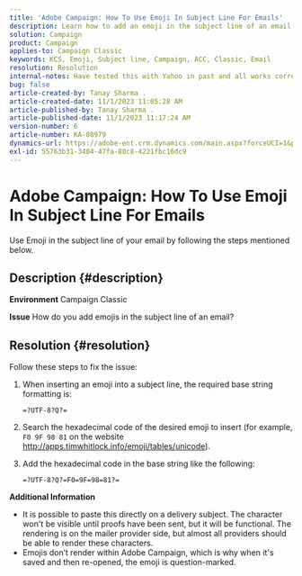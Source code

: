 ```yaml
---
title: 'Adobe Campaign: How To Use Emoji In Subject Line For Emails'
description: Learn how to add an emoji in the subject line of an email.
solution: Campaign
product: Campaign
applies-to: Campaign Classic
keywords: KCS, Emoji, Subject line, Campaign, ACC, Classic, Email
resolution: Resolution
internal-notes: Have tested this with Yahoo in past and all works correctly, but Microsoft Outlook only displays the encoding
bug: false
article-created-by: Tanay Sharma .
article-created-date: 11/1/2023 11:05:28 AM
article-published-by: Tanay Sharma .
article-published-date: 11/1/2023 11:17:24 AM
version-number: 6
article-number: KA-08979
dynamics-url: https://adobe-ent.crm.dynamics.com/main.aspx?forceUCI=1&pagetype=entityrecord&etn=knowledgearticle&id=dd8ab88c-a678-ee11-8179-6045bd006149
exl-id: 55763b31-3404-47fa-88c8-4221fbc16dc9
---
```

# Adobe Campaign: How To Use Emoji In Subject Line For Emails


Use Emoji in the subject line of your email by following the steps mentioned below.

## Description {#description}


<b>Environment</b>
 Campaign Classic

<b>Issue</b>
 How do you add emojis in the subject line of an email?




## Resolution {#resolution}


Follow these steps to fix the issue:

1. When inserting an emoji into a subject line, the required base string formatting is:

    `=?UTF-8?Q?=`
2. Search the hexadecimal code of the desired emoji to insert (for example, `F0 9F 98 81` on the website http://apps.timwhitlock.info/emoji/tables/unicode).
3. Add the hexadecimal code in the base string like the following:

    `=?UTF-8?Q?=F0=9F=98=81?=`


<b>Additional Information</b>

- It is possible to paste this directly on a delivery subject. The character won't be visible until proofs have been sent, but it will be functional. The rendering is on the mailer provider side, but almost all providers should be able to render these characters.
- Emojis don’t render within Adobe Campaign, which is why when it's saved and then re-opened, the emoji is question-marked.
